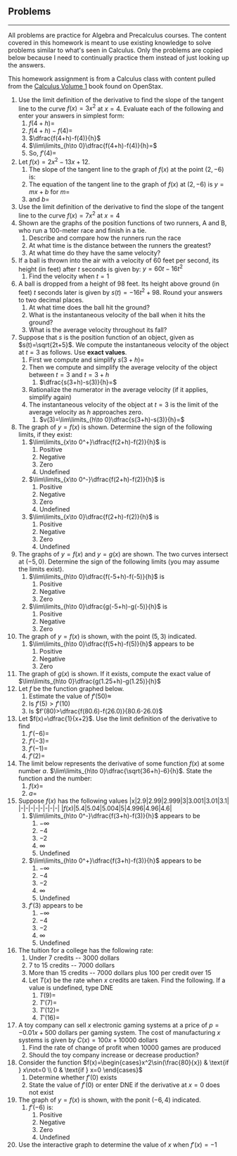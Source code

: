 ## Problems
---

All problems are practice for Algebra and Precalculus courses. The content covered in this homework is meant to use existing knowledge to solve problems similar to what's seen in Calculus. Only the problems are copied below because I need to continually practice them instead of just looking up the answers.

This homework assignment is from a Calculus class with content pulled from the [Calculus Volume 1](https://openstax.org/details/books/calculus-volume-1) book found on OpenStax.

1. Use the limit definition of the derivative to find the slope of the tangent line to the curve $f(x)=3x^2$ at $x=4$. Evaluate each of the following and enter your answers in simplest form:
	1. $f(4+h)=$
	2. $f(4+h)-f(4)=$
	3. $\dfrac{f(4+h)-f(4)}{h}$
	4. $\lim\limits_{h\to 0}\dfrac{f(4+h)-f(4)}{h}=$
	5. So, $f'(4)=$
2. Let $f(x)=2x^2-13x+12$.
	1. The slope of the tangent line to the graph of $f(x)$ at the point $(2,-6)$ is:
	2. The equation of the tangent line to the graph of $f(x)$ at $(2,-6)$ is $y=mx+b$ for $m=$
	3. and $b=$
3. Use the limit definition of the derivative to find the slope of the tangent line to the curve $f(x)=7x^2$ at $x=4$
4. Shown are the graphs of the position functions of two runners, A and B, who run a 100-meter race and finish in a tie.
	1. Describe and compare how the runners run the race
	2. At what time is the distance between the runners the greatest?
	3. At what time do they have the same velocity?
5. If a ball is thrown into the air with a velocity of 60 feet per second, its height (in feet) after $t$ seconds is given by: $y=60t-16t^2$
	1. Find the velocity when $t=1$
6. A ball is dropped from a height of 98 feet. Its height above ground (in feet) $t$ seconds later is given by $s(t)=-16t^2+98$. Round your answers to two decimal places.
	1. At what time does the ball hit the ground?
	2. What is the instantaneous velocity of the ball when it hits the ground?
	3. What is the average velocity throughout its fall?
7. Suppose that $s$ is the position function of an object, given as $s(t)=\sqrt{2t+5}$. We compute the instantaneous velocity of the object at $t=3$ as follows. Use **exact values**.
	1. First we compute and simplify $s(3+h)=$
	2. Then we compute and simplify the average velocity of the object between $t=3$ and $t=3+h$
		1. $\dfrac{s(3+h)-s(3)}{h}=$
	3. Rationalize the numerator in the average velocity (if it applies, simplify again)
	4. The instantaneous velocity of the object at $t=3$ is the limit of the average velocity as $h$ approaches zero.
		1. $v(3)=\lim\limits_{h\to 0}\dfrac{s(3+h)-s(3)}{h}=$
8. The graph of $y=f(x)$ is shown. Determine the sign of the following limits, if they exist:
	1. $\lim\limits_{x\to 0^+}\dfrac{f(2+h)-f(2)}{h}$ is
		1. Positive
		2. Negative
		3. Zero
		4. Undefined
	2. $\lim\limits_{x\to 0^-}\dfrac{f(2+h)-f(2)}{h}$ is
		1. Positive
		2. Negative
		3. Zero
		4. Undefined
	3. $\lim\limits_{x\to 0}\dfrac{f(2+h)-f(2)}{h}$ is
		1. Positive
		2. Negative
		3. Zero
		4. Undefined
9. The graphs of $y=f(x)$ and $y=g(x)$ are shown. The two curves intersect at $(-5,0)$. Determine the sign of the following limits (you may assume the limits exist).
	1. $\lim\limits_{h\to 0}\dfrac{f(-5+h)-f(-5)}{h}$ is
		1. Positive
		2. Negative
		3. Zero
	2. $\lim\limits_{h\to 0}\dfrac{g(-5+h)-g(-5)}{h}$ is
		1. Positive
		2. Negative
		3. Zero
10. The graph of $y=f(x)$ is shown, with the point $(5,3)$ indicated.
	1. $\lim\limits_{h\to 0}\dfrac{f(5+h)-f(5)}{h}$ appears to be
		1. Positive
		2. Negative
		3. Zero
11. The graph of $g(x)$ is shown. If it exists, compute the exact value of $\lim\limits_{h\to 0}\dfrac{g(1.25+h)-g(1.25)}{h}$
12. Let $f$ be the function graphed below. 
	1. Estimate the value of $f'(50)\approx$
	2. Is $f'(5)>f'(10)$
	3. Is $f'(80)>\dfrac{f(80.6)-f(26.0)}{80.6-26.0}$
13. Let $f(x)=\dfrac{1}{x+2}$. Use the limit definition of the derivative to find
	1. $f'(-6)=$
	2. $f'(-3)=$
	3. $f'(-1)=$
	4. $f'(2)=$
14. The limit below represents the derivative of some function $f(x)$ at some number $a$. $\lim\limits_{h\to 0}\dfrac{\sqrt{36+h}-6}{h}$. State the function and the number:
	1. $f(x)=$
	2. $a=$
15. Suppose $f(x)$ has the following values
|x|2.9|2.99|2.999|3|3.001|3.01|3.1|
|-|-|-|-|-|-|-|-|
|$f(x)$|5.4|5.04|5.004|5|4.996|4.96|4.6|
	1. $\lim\limits_{h\to 0^-}\dfrac{f(3+h)-f(3)}{h}$ appears to be
		1. $-\infty$
		2. $-4$
		3. $-2$
		4. $\infty$
		5. Undefined
	2. $\lim\limits_{h\to 0^+}\dfrac{f(3+h)-f(3)}{h}$ appears to be
		1. $-\infty$
		2. $-4$
		3. $-2$
		4. $\infty$
		5. Undefined
	3. $f'(3)$ appears to be
		1. $-\infty$
		2. $-4$
		3. $-2$
		4. $\infty$
		5. Undefined
16. The tuition for a college has the following rate:
	1. Under 7 credits -- 3000 dollars
	2. 7 to 15 credits -- 7000 dollars
	3. More than 15 credits -- 7000 dollars plus 100 per credit over 15
	4. Let $T(x)$ be the rate when $x$ credits are taken. Find the following. If a value is undefined, type DNE
		1. $T(9)=$
		2. $T'(7)=$
		3. $T'(12)=$
		4. $T'(16)=$
17. A toy company can sell $x$ electronic gaming systems at a price of $p=-0.01x+500$ dollars per gaming system. The cost of manufacturing $x$ systems is given by $C(x)=100x+10000$ dollars
	1. Find the rate of change of profit when 10000 games are produced
	2. Should the toy company increase or decrease production?
18. Consider the function $f(x)=\begin{cases}x^2\sin(\frac{80}{x}) & \text{if } x\not=0 \\ 0 & \text{if } x=0 \end{cases}$
	1. Determine whether $f'(0)$ exists
	2. State the value of $f'(0)$ or enter DNE if the derivative at $x=0$ does not exist
19. The graph of $y=f(x)$ is shown, with the ponit $(-6,4)$ indicated.
	1. $f'(-6)$ is:
		1. Positive
		2. Negative
		3. Zero
		4. Undefined
20. Use the interactive graph to determine the value of $x$ when $f'(x)=-1$